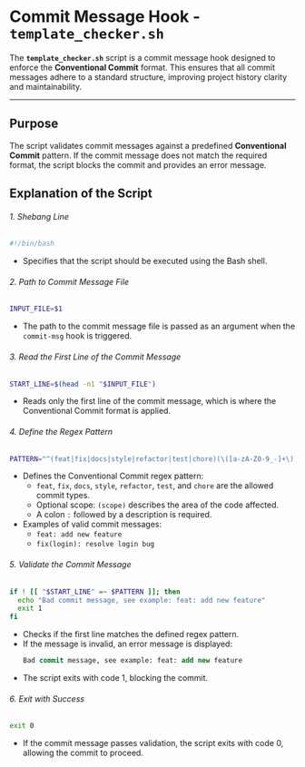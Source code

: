 # Commit Message Hook - `template_checker.sh`

The **`template_checker.sh`** script is a commit message hook designed to enforce the **Conventional Commit** format. This ensures that all commit messages adhere to a standard structure, improving project history clarity and maintainability.

---

## Purpose

The script validates commit messages against a predefined **Conventional Commit** pattern. If the commit message does not match the required format, the script blocks the commit and provides an error message.

## Explanation of the Script

###### 1. Shebang Line
  ```bash
  #!/bin/bash
  ```
- Specifies that the script should be executed using the Bash shell.
  
###### 2. Path to Commit Message File
```bash
INPUT_FILE=$1
```
- The path to the commit message file is passed as an argument when the `commit-msg` hook is triggered.

###### 3. Read the First Line of the Commit Message
```bash
START_LINE=$(head -n1 "$INPUT_FILE")
```
- Reads only the first line of the commit message, which is where the Conventional Commit format is applied.
  
###### 4. Define the Regex Pattern
```bash
PATTERN="^(feat|fix|docs|style|refactor|test|chore)(\([a-zA-Z0-9_-]+\))?: .+"
```
- Defines the Conventional Commit regex pattern:
    - `feat`, `fix`, `docs`, `style`, `refactor`, `test`, and `chore` are the allowed commit types.
    - Optional scope: `(scope)` describes the area of the code affected.
    - A colon `:` followed by a description is required.
- Examples of valid commit messages:
    - `feat: add new feature`
    - `fix(login): resolve login bug`

###### 5. Validate the Commit Message
```bash
if ! [[ "$START_LINE" =~ $PATTERN ]]; then
  echo "Bad commit message, see example: feat: add new feature"
  exit 1
fi
```
- Checks if the first line matches the defined regex pattern.
- If the message is invalid, an error message is displayed:
  ```sql
  Bad commit message, see example: feat: add new feature
  ```
- The script exits with code 1, blocking the commit.
  
###### 6. Exit with Success
```bash
exit 0
```
- If the commit message passes validation, the script exits with code 0, allowing the commit to proceed.
